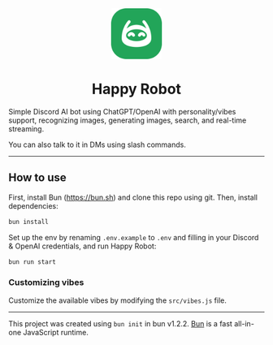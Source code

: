 <div align="center">
<img src="./assets/logo.svg" alt="Happy Robot logo" width="100" />

# Happy Robot

</div>

Simple Discord AI bot using ChatGPT/OpenAI with personality/vibes support, recognizing images, generating images, search, and real-time streaming.

You can also talk to it in DMs using slash commands.


***

## How to use

First, install Bun (<https://bun.sh>) and clone this repo using git. Then, install dependencies:

```bash
bun install
```

Set up the env by renaming `.env.example` to `.env` and filling in your Discord & OpenAI credentials, and run Happy Robot:

```bash
bun run start
```

### Customizing vibes

Customize the available vibes by modifying the `src/vibes.js` file.

***

This project was created using `bun init` in bun v1.2.2. [Bun](https://bun.sh) is a fast all-in-one JavaScript runtime.